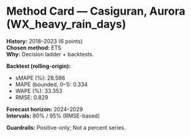 # Method Card — Casiguran, Aurora (WX_heavy_rain_days)

**History:** 2018–2023 (6 points)  
**Chosen method:** ETS  
**Why:** Decision ladder + backtests.

**Backtest (rolling-origin):**
- sMAPE (%): 28.586
- MAPE (bounded, 0–1): 0.334
- WAPE (%): 33.353
- RMSE: 0.829

**Forecast horizon:** 2024–2029  
**Intervals:** 80% / 95% (RMSE-based)

**Guardrails:** Positive-only; Not a percent series.
